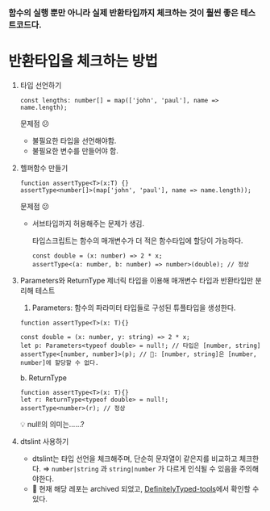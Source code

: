 ### 함수의 실행 뿐만 아니라 실제 반환타입까지 체크하는 것이 훨씬 좋은 테스트코드다.

# 반환타입을 체크하는 방법

1. 타입 선언하기
    
    ```tsx
    const lengths: number[] = map(['john', 'paul'], name => name.length);
    ```
    
    문제점 😕
    
    - 불필요한 타입을 선언해야함.
    - 불필요한 변수를 만들어야 함.
2. 헬퍼함수 만들기
    
    ```tsx
    function assertType<T>(x:T) {}
    assertType<number[]>(map['john', 'paul'], name => name.length));
    ```
    
    문제점 😕
    
    - 서브타입까지 허용해주는 문제가 생김.
        
        타입스크립트는 함수의 매개변수가 더 적은 함수타입에 할당이 가능하다.
        
        ```tsx
        const double = (x: number) => 2 * x;
        assertType<(a: number, b: number) => number>(double); // 정상
        ```
        
3. Parameters와 ReturnType 제너릭 타입을 이용해 매개변수 타입과 반환타입만 분리해 테스트
    1. Parameters: 함수의 파라미터 타입들로 구성된 튜플타입을 생성한다.
    
    ```tsx
    function assertType<T>(x: T){}
    
    const double = (x: number, y: string) => 2 * x;
    let p: Parameters<typeof double> = null!; // 타입은 [number, string]
    assertType<[number, number]>(p); // 🚨: [number, string]은 [number, number]에 할당할 수 없다.
    ```
    
    b. ReturnType
    
    ```tsx
    function assertType<T>(x: T){}
    let r: ReturnType<typeof double> = null!;
    assertType<number>(r); // 정상
    ```
    
    <aside>
    💡 null!의 의미는……?
    
    </aside>
    
4. dtslint 사용하기
    - dtslint는 타입 선언을 체크해주며, 단순히 문자열이 같은지를 비교하고 체크한다. ⇒ `number|string` 과 `string|number` 가 다르게 인식될 수 있음을 주의해야한다.
    - 🚨 현재 해당 레포는 archived 되었고, [DefinitelyTyped-tools](https://www.typescriptlang.org/play?#code/MYewdgzgLgBARgUwIZQDYIjAvDA2gcgCsQALMfAXQG4YB6WmAEgFEAPABwWCgBUBPTjGgAnAJZgA5lQBQQA)에서 확인할 수 있다.